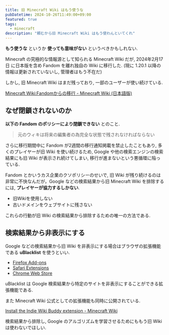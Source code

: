 ```yaml
---
title: 旧 Minecraft Wiki はもう使うな
pubDatetime: 2024-10-26T11:49:00+09:00
featured: true
tags:
  - minecraft
description: "頼むから旧 Minecraft Wiki はもう使わんといてくれ"
---
```


**もう使うな** というか **使っても意味がない** というべきかもしれない.

Minecraft の究極的な情報源として知られる Minecraft Wiki だが, 2024年2月17日 に日本版を含め Fandom を離れ独自の Wiki に移行した. (現に 1.20.1 以降の情報は更新されていないし, 管理者はもう不在だ)

しかし, 旧 Minecraft Wiki はまだ残っており, 一部のユーザーが使い続けている.

[Minecraft Wiki:Fandomからの移行 - Minecraft Wiki (日本語版)](https://ja.minecraft.wiki/w/Minecraft_Wiki:Fandom%E3%81%8B%E3%82%89%E3%81%AE%E7%A7%BB%E8%A1%8C)

## なぜ閉鎖されないのか

**以下の Fandom のポリシーにより閉鎖できない** とのこと.

> 元のウィキは将来の編集者の為完全な状態で残されなければならない

さらに移行期間中に Fandom が2週間の移行通知掲載を禁止したこともあり, 多くのプレイヤーが旧 Wiki を使い続けるため, Google や他の検索エンジンの検索結果にも旧 Wiki が表示され続けてしまい, 移行が進まないという悪循環に陥っている.

Fandom とかいうカス企業のクソポリシーのせいで, 旧 Wiki が残り続けるのは非常に不快なんだが，Google などの検索結果から旧 Minecraft Wiki を排除するには, **プレイヤーが協力するしかない**.

- 旧Wikiを使用しない
- 古いドメインをウェブサイトに残さない

これらの行動が旧 Wiki の検索結果から排除するための唯一の方法である.

## 検索結果から非表示にする

Google などの検索結果から旧 Wiki を非表示にする場合はブラウザの拡張機能である **uBlacklist** を使うといい.

- [Firefox Add-ons](https://addons.mozilla.org/en-US/firefox/addon/ublacklist/)
- [Safari Extensions](https://apps.apple.com/us/app/ublacklist-for-safari/id1547912640)
- [Chrome Web Store](https://chrome.google.com/webstore/detail/ublacklist/pncfbmialoiaghdehhbnbhkkgmjanfhe)

uBlacklist は Google 検索結果から特定のサイトを非表示にすることができる拡張機能である.

また Minecraft Wiki 公式としての拡張機能も同時に公開されている.

[Install the Indie Wiki Buddy extension - Minecraft Wiki](https://minecraft.wiki/w/Minecraft_Wiki:Indie_Wiki_Buddy)

検索結果から排除し, Google のアルゴリズムを学習させるためにももう旧 Wiki は使わないでほしい.

